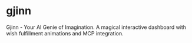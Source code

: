 # gjinn
Gjinn - Your AI Genie of Imagination. A magical interactive dashboard with wish fulfillment animations and MCP integration.
